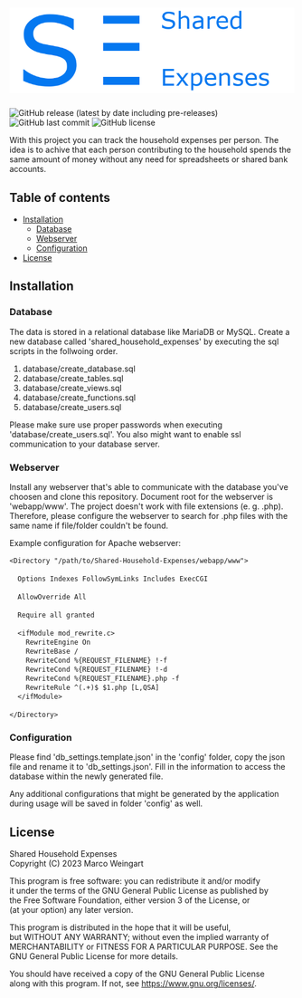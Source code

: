 # ![Shared Household Expenses](https://github.com/intragart/Shared-Household-Expenses/blob/master/webapp/www/content/img/logo-light.png)

![GitHub release (latest by date including pre-releases)](https://img.shields.io/github/v/release/intragart/Shared-Household-Expenses?include_prereleases)
![GitHub last commit](https://img.shields.io/github/last-commit/intragart/Shared-Household-Expenses)
![GitHub license](https://img.shields.io/github/license/intragart/Shared-Household-Expenses)

With this project you can track the household expenses per person. The idea is to achive that each person contributing to the household spends the same amount of money without any need for spreadsheets or shared bank accounts.

## Table of contents

- [Installation](#installation)
  - [Database](#database)
  - [Webserver](#webserver)
  - [Configuration](#configuration)
- [License](#license)

## Installation

### Database

The data is stored in a relational database like MariaDB or MySQL. Create a new database called 'shared_household_expenses' by executing the sql scripts in the follwoing order.

1. database/create_database.sql
1. database/create_tables.sql
1. database/create_views.sql
1. database/create_functions.sql
1. database/create_users.sql

Please make sure use proper passwords when executing 'database/create_users.sql'. You also might want to enable ssl communication to your database server.

### Webserver

Install any webserver that's able to communicate with the database you've choosen and clone this repository. Document root for the webserver is 'webapp/www'. The project doesn't work with file extensions (e. g. .php). Therefore, please configure the webserver to search for .php files with the same name if file/folder couldn't be found.

Example configuration for Apache webserver:

```text
<Directory "/path/to/Shared-Household-Expenses/webapp/www">
    
  Options Indexes FollowSymLinks Includes ExecCGI

  AllowOverride All

  Require all granted
    
  <ifModule mod_rewrite.c>
    RewriteEngine On
    RewriteBase /
    RewriteCond %{REQUEST_FILENAME} !-f
    RewriteCond %{REQUEST_FILENAME} !-d
    RewriteCond %{REQUEST_FILENAME}.php -f
    RewriteRule ^(.+)$ $1.php [L,QSA]
  </ifModule>
    
</Directory>
```

### Configuration

Please find 'db_settings.template.json' in the 'config' folder, copy the json file and rename it to 'db_settings.json'. Fill in the information to access the database within the newly generated file.

Any additional configurations that might be generated by the application during usage will be saved in folder 'config' as well.

## License

Shared Household Expenses\
Copyright (C) 2023  Marco Weingart

This program is free software: you can redistribute it and/or modify\
it under the terms of the GNU General Public License as published by\
the Free Software Foundation, either version 3 of the License, or\
(at your option) any later version.

This program is distributed in the hope that it will be useful,\
but WITHOUT ANY WARRANTY; without even the implied warranty of\
MERCHANTABILITY or FITNESS FOR A PARTICULAR PURPOSE.  See the\
GNU General Public License for more details.

You should have received a copy of the GNU General Public License\
along with this program.  If not, see <https://www.gnu.org/licenses/>.

